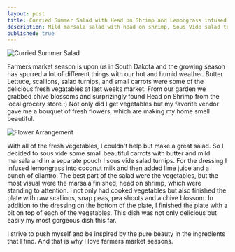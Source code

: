 ```yaml
---
layout: post
title: Curried Summer Salad with Head on Shrimp and Lemongrass infused dressing
description: Mild marsala salad with head on shrimp, Sous Vide salad turnips, raw scallions, pea shoots, and chive blossoms. Marsala dressing is lemongrass infused with coconut milk, lime juice, and cilantro. Accompanied by a bouquet of fresh flowers from Lindas Garden
published: true
---
```



![Curried Summer Salad](https://lh3.googleusercontent.com/-4ftgrW1bXL8/VW4OBNBJNKI/AAAAAAAAAV0/ba9nbQlfrfk/s800-Ic42/IMG_2666.JPG) 

Farmers market season is upon us in South Dakota and the growing season has spurred a lot of different things with our hot and humid weather. Butter Lettuce, scallions, salad turnips, and small carrots were some of the delicious fresh vegatables at last weeks market. From our garden we grabbed chive blossoms and surprizingly found Head on Shrimp from the local grocery store :) Not only did I get vegetables but my favorite vendor gave me a bouquet of fresh flowers, which are making my home smell beautiful. 

![Flower Arrangement](https://lh3.googleusercontent.com/-70y05xQ7B18/VW4P3KukAPI/AAAAAAAAAWA/0FRTYrL1sKY/s800-Ic42/2015-06-02.jpg) 


With all of the fresh vegetables, I couldn't help but make a great salad. So I decided to sous vide some small beautiful carrots with butter and mild marsala and in a separate pouch I sous vide salad turnips. For the dressing I infused lemongrass into coconut milk and then added lime juice and a bunch of cilantro. The best part of the salad were the vegetables, but the most visual were the marsala finished, head on shrimp, which were standing to attention. I not only had cooked vegetables but also finished the plate with raw scallions, snap peas, pea shoots and a chive blossom. In addition to the dressing on the bottom of the plate, I finished the plate with a bit on top of each of the vegetables. This dish was not only delicious but easily my most gorgeous dish this far. 

I strive to push myself and be inspired by the pure beauty in the ingredients that I find. And that is why I love farmers market seasons. 
